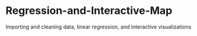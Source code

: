 # Regression-and-Interactive-Map
Importing and cleaning data, linear regression, and interactive visualizations
